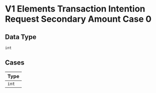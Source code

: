 
# V1 Elements Transaction Intention Request Secondary Amount Case 0

## Data Type

`int`

## Cases

| Type |
|  --- |
| `int` |

